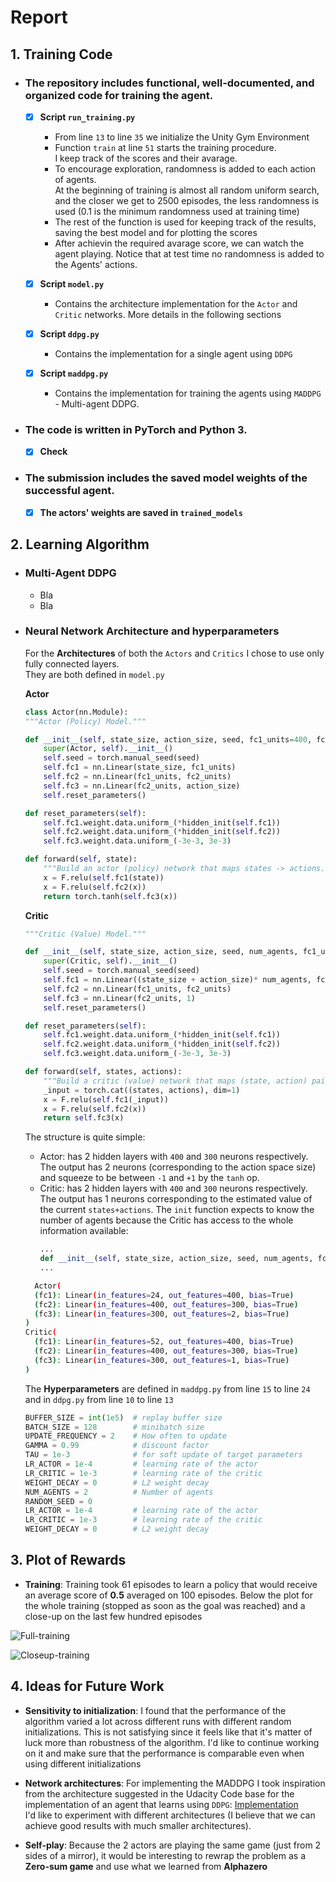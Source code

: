 # Report

## 1. Training Code

* ### The repository includes functional, well-documented, and organized code for training the agent. <br>
   * [x] **Script `run_training.py`**
      * From line `13` to line `35` we initialize the Unity Gym Environment
      * Function `train` at line `51` starts the training procedure. <br>
      I keep track of the scores and their avarage.
      * To encourage exploration, randomness is added to each action of agents. <br>
      At the beginning of training is almost all random uniform search, and the closer we get to 
      2500 episodes, the less randomness is used (0.1 is the minimum randomness used at training time)
      * The rest of the function is used for keeping track of the results, saving the best model and for plotting the scores
      * After achievin the required avarage score, we can watch the agent playing. Notice that at test time no randomness is added to the Agents' actions.
      
   * [x] **Script `model.py`**
     * Contains the architecture implementation for the `Actor` and `Critic` networks. More details in the following sections
   * [x] **Script `ddpg.py`**
     * Contains the implementation for a single agent using `DDPG`
   * [x] **Script `maddpg.py`**
     * Contains the implementation for training the agents using `MADDPG` - Multi-agent DDPG.

* ### The code is written in PyTorch and Python 3.
   * [x] **Check**
   
* ### The submission includes the saved model weights of the successful agent. 
   * [x] **The actors' weights are saved in `trained_models`**
   
## 2. Learning Algorithm

  * ### Multi-Agent DDPG
    * Bla
    * Bla
    
  * ### Neural Network Architecture and hyperparameters
    For the **Architectures** of both the `Actors` and `Critics` I chose to use only fully connected layers.<br>
    They are both defined in `model.py`
    
    **Actor**
    ```python
    class Actor(nn.Module):
    """Actor (Policy) Model."""

    def __init__(self, state_size, action_size, seed, fc1_units=400, fc2_units=300):
        super(Actor, self).__init__()
        self.seed = torch.manual_seed(seed)
        self.fc1 = nn.Linear(state_size, fc1_units)
        self.fc2 = nn.Linear(fc1_units, fc2_units)
        self.fc3 = nn.Linear(fc2_units, action_size)
        self.reset_parameters()

    def reset_parameters(self):
        self.fc1.weight.data.uniform_(*hidden_init(self.fc1))
        self.fc2.weight.data.uniform_(*hidden_init(self.fc2))
        self.fc3.weight.data.uniform_(-3e-3, 3e-3)

    def forward(self, state):
        """Build an actor (policy) network that maps states -> actions."""
        x = F.relu(self.fc1(state))
        x = F.relu(self.fc2(x))
        return torch.tanh(self.fc3(x))
    ```
    **Critic**
    ```python
    """Critic (Value) Model."""

    def __init__(self, state_size, action_size, seed, num_agents, fc1_units=400, fc2_units=300):
        super(Critic, self).__init__()
        self.seed = torch.manual_seed(seed)
        self.fc1 = nn.Linear((state_size + action_size)* num_agents, fc1_units)
        self.fc2 = nn.Linear(fc1_units, fc2_units)
        self.fc3 = nn.Linear(fc2_units, 1)
        self.reset_parameters()

    def reset_parameters(self):
        self.fc1.weight.data.uniform_(*hidden_init(self.fc1))
        self.fc2.weight.data.uniform_(*hidden_init(self.fc2))
        self.fc3.weight.data.uniform_(-3e-3, 3e-3)

    def forward(self, states, actions):
        """Build a critic (value) network that maps (state, action) pairs -> Q-values."""
        _input = torch.cat((states, actions), dim=1)
        x = F.relu(self.fc1(_input))
        x = F.relu(self.fc2(x))
        return self.fc3(x)
    ```
  
    The structure is quite simple:
    * Actor: has 2 hidden layers with `400` and `300` neurons respectively.<br>
      The output has 2 neurons (corresponding to the action space size) and squeeze to be between `-1` and `+1` by the `tanh` op.
    * Critic: has 2 hidden layers with `400` and `300` neurons respectively.<br>
      The output has 1 neurons corresponding to the estimated value of the current `states+actions`.
      The `init` function expects to know the number of agents because the Critic has access to the whole information available:
      ```python
      ...
      def __init__(self, state_size, action_size, seed, num_agents, fc1_units=400, fc2_units=300):
      ...
      ```

    ``` bash
      Actor(
      (fc1): Linear(in_features=24, out_features=400, bias=True)
      (fc2): Linear(in_features=400, out_features=300, bias=True)
      (fc3): Linear(in_features=300, out_features=2, bias=True)
    )
    Critic(
      (fc1): Linear(in_features=52, out_features=400, bias=True)
      (fc2): Linear(in_features=400, out_features=300, bias=True)
      (fc3): Linear(in_features=300, out_features=1, bias=True)
    )
    ```
  
    The **Hyperparameters** are defined in `maddpg.py` from line `15` to line `24` and in `ddpg.py` from line `10` to line `13`

    ``` python
    BUFFER_SIZE = int(1e5)  # replay buffer size
    BATCH_SIZE = 128        # minibatch size
    UPDATE_FREQUENCY = 2    # How often to update
    GAMMA = 0.99            # discount factor
    TAU = 1e-3              # for soft update of target parameters
    LR_ACTOR = 1e-4         # learning rate of the actor 
    LR_CRITIC = 1e-3        # learning rate of the critic
    WEIGHT_DECAY = 0        # L2 weight decay
    NUM_AGENTS = 2          # Number of agents
    RANDOM_SEED = 0
    LR_ACTOR = 1e-4         # learning rate of the actor 
    LR_CRITIC = 1e-3        # learning rate of the critic
    WEIGHT_DECAY = 0        # L2 weight decay
    ```

## 3. Plot of Rewards

   * **Training**: Training took 61 episodes to learn a policy that would receive an average score of **0.5** averaged on 100 episodes.
   Below the plot for the whole training (stopped as soon as the goal was reached) and a close-up on the last few hundred episodes
   
![Full-training](https://github.com/dariocazzani/multi-agent-unity-tennis-MADDPG/blob/master/ppo/images/full-training.png)
      
![Closeup-training](https://github.com/dariocazzani/multi-agent-unity-tennis-MADDPG/blob/master/ppo/images/closeup-training.png)
     

## 4. Ideas for Future Work

* **Sensitivity to initialization**: I found that the performance of the algorithm varied a lot across different runs with different random initializations. This is not satisfying since it feels like that it's matter of luck more than robustness of the algorithm. I'd like to continue working on it and make sure that the performance is comparable even when using different initializations

* **Network architectures**: For implementing the MADDPG I took inspiration from the architecture suggested in the Udacity Code base for the implementation of an agent that learns using `DDPG`: [Implementation](https://github.com/udacity/deep-reinforcement-learning/blob/master/ddpg-pendulum/model.py) <br>
  I'd like to experiment with different architectures (I believe that we can achieve good results with much smaller architectures).

* **Self-play**: Because the 2 actors are playing the same game (just from 2 sides of a mirror), it would be interesting to rewrap the problem as a **Zero-sum game** and use what we learned from **Alphazero**
